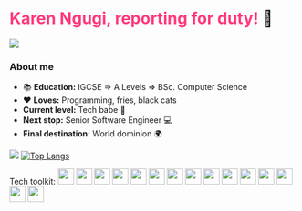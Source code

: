 # <span style="color: rgb(271,58,124)">Karen Ngugi, reporting for duty!</span> :raising_hand:
[![](https://img.shields.io/badge/linkedin-%230077B5.svg?style=for-the-badge&logo=linkedin)](https://www.linkedin.com/in/karen-ngugi/)

### About me
* :books: **Education:** IGCSE => A Levels => BSc. Computer Science
* :heart: **Loves:** Programming, fries, black cats
* **Current level:** Tech babe :baby:
* **Next stop:** Senior Software Engineer :computer:
* **Final destination:** World dominion :earth_africa:


<img src="https://github-readme-streak-stats.herokuapp.com/?user=KarenNgugi&theme=radical"/> [![Top Langs](https://github-readme-stats.vercel.app/api/top-langs/?username=KarenNgugi&theme=radical&layout=compact)](https://github.com/anuraghazra/github-readme-stats)


Tech toolkit: <img style="height: 2em; width: 2em" src="https://cdn.jsdelivr.net/gh/devicons/devicon/icons/bash/bash-original.svg"/> <img style="height: 2em; width: 2em" src="https://cdn.jsdelivr.net/gh/devicons/devicon/icons/c/c-original.svg" /> <img style="height: 2em; width: 2em" src="https://cdn.jsdelivr.net/gh/devicons/devicon/icons/git/git-original.svg" /> <img style="height: 2em; width: 2em" src="https://cdn.jsdelivr.net/gh/devicons/devicon/icons/html5/html5-original.svg" /> <img style="height: 2em; width: 2em" src="https://cdn.jsdelivr.net/gh/devicons/devicon/icons/css3/css3-original.svg" /> <img style="height: 2em; width: 2em" src="https://cdn.jsdelivr.net/gh/devicons/devicon/icons/javascript/javascript-original.svg" /> <img style="height: 2em; width: 2em" src="https://cdn.jsdelivr.net/gh/devicons/devicon/icons/jupyter/jupyter-original-wordmark.svg" /> <img style="height: 2em; width: 2em" src="https://cdn.jsdelivr.net/gh/devicons/devicon/icons/mysql/mysql-original-wordmark.svg" /> <img style="height: 2em; width: 2em" src="https://cdn.jsdelivr.net/gh/devicons/devicon/icons/numpy/numpy-original-wordmark.svg" /> <img style="height: 2em; width: 2em" src="https://cdn.jsdelivr.net/gh/devicons/devicon/icons/pandas/pandas-original-wordmark.svg" /> <img style="height: 2em; width: 2em" src="https://cdn.jsdelivr.net/gh/devicons/devicon/icons/php/php-original.svg" /> <img style="height: 2em; width: 2em" src="https://cdn.jsdelivr.net/gh/devicons/devicon/icons/python/python-original-wordmark.svg" /> <img style="height: 2em; width: 2em" src="https://cdn.jsdelivr.net/gh/devicons/devicon/icons/r/r-original.svg" /> <img style="height: 2em; width: 2em" src="https://cdn.jsdelivr.net/gh/devicons/devicon/icons/react/react-original.svg" /> <img style="height: 2em; width: 2em" src="https://cdn.jsdelivr.net/gh/devicons/devicon/icons/vim/vim-original.svg" />

